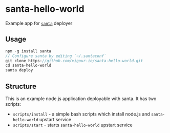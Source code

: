 # santa-hello-world
Example app for [`santa`](https://github.com/vigour-io/santa) deployer

## Usage
```js
npm -g install santa
// Configure santa by editing `~/.santaconf`
git clone https://github.com/vigour-io/santa-hello-world.git
cd santa-hello-world
santa deploy
```

## Structure
This is an example node.js application deployable with santa. It has two
scripts:

  * `scripts/install` - a simple bash scripts which install node.js and
    `santa-hello-world` upstart service
  * `scripts/start` - starts `santa-hello-world` upstart service
